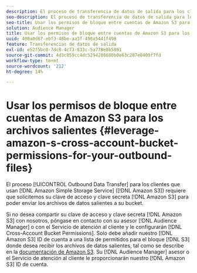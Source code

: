 ```yaml
---
description: El proceso de transferencia de datos de salida para los clientes que utilizan Amazon Simple Storage Service (Amazon S3) requiere que solicitemos su clave de acceso y clave secreta de Amazon S3 para entregar los archivos de datos de salida a su bucket.
seo-description: El proceso de transferencia de datos de salida para los clientes que utilizan Amazon Simple Storage Service (Amazon S3) requiere que solicitemos su clave de acceso y clave secreta de Amazon S3 para entregar los archivos de datos de salida a su bucket.
seo-title: Usar los permisos de bloque entre cuentas de Amazon S3 para los archivos salientes
solution: Audience Manager
title: Usar los permisos de bloque entre cuentas de Amazon S3 para los archivos salientes
uuid: 400a8d67-ebf3-48be-aa3f-498a5441f498
feature: Transferencias de datos de salida
exl-id: e52f5bc0-7dc0-4c73-833c-5a778e8b5891
source-git-commit: 4d3c859cc4dc5294286680b0e63c287e0409f7fd
workflow-type: tm+mt
source-wordcount: '212'
ht-degree: 14%

---
```


# Usar los permisos de bloque entre cuentas de Amazon S3 para los archivos salientes {#leverage-amazon-s-cross-account-bucket-permissions-for-your-outbound-files}

El proceso [!UICONTROL Outbound Data Transfer] para los clientes que usan [!DNL Amazon Simple Storage Service] ([!DNL Amazon S3]) requiere que solicitemos su clave de acceso y clave secreta [!DNL Amazon S3] para poder enviar los archivos de datos salientes a su bucket.

Si no desea compartir su clave de acceso y clave secreta [!DNL Amazon S3] con nosotros, póngase en contacto con su asesor [!DNL Audience Manager] o con el Servicio de atención al cliente y le configurarán [!DNL Cross-Account Bucket Permissions]. Solo debe añadir nuestro [!DNL Amazon S3] ID de cuenta a una lista de permitidos para el bloque [!DNL S3] donde desea recibir los archivos de datos salientes, tal como se describe en la [documentación de Amazon S3](https://docs.aws.amazon.com/AmazonS3/latest/dev/example-walkthroughs-managing-access-example2.html). Su [!DNL Audience Manager] asesor o el Servicio de atención al cliente le proporcionarán nuestro [!DNL Amazon S3] ID de cuenta.
